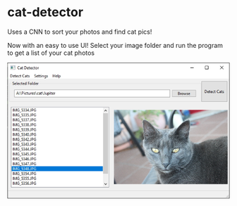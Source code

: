 # cat-detector
 Uses a CNN to sort your photos and find cat pics!

Now with an easy to use UI!
Select your image folder and run the program to get a list of your cat photos

![Cat detected!](media/usage_demo.jpg)
